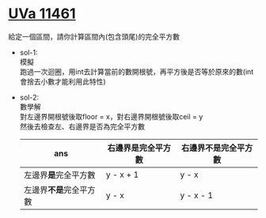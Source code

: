 # [UVa 11461](https://vjudge.net/problem/UVA-11461)  

給定一個區間，請你計算區間內(包含頭尾)的完全平方數  

* sol-1:  
  模擬  
  跑過一次迴圈，用int去計算當前的數開根號，再平方後是否等於原來的數(int會捨去小數才能利用此特性)  
 
* sol-2:  
  數學解  
  對左邊界開根號後取floor = x，對右邊界開根號後取ceil = y  
  然後去檢查左、右邊界是否為完全平方數  
  
  |ans                   |右邊界**是**完全平方數|右邊界**不是**完全平方數|
  |----------------------|--------------------|-----------------------|
  |左邊界**是**完全平方數  | y - x + 1           |y - x|
  |左邊界**不是**完全平方數| y - x                |y - x - 1|
